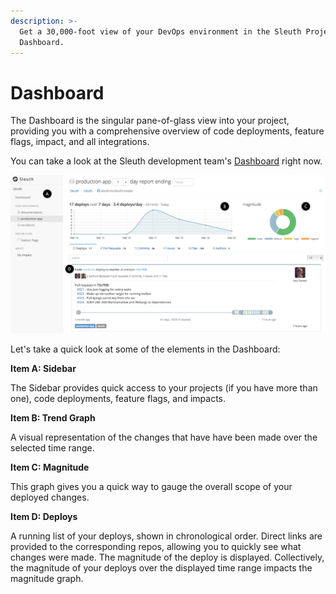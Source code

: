 ```yaml
---
description: >-
  Get a 30,000-foot view of your DevOps environment in the Sleuth Project
  Dashboard.
---
```


# Dashboard

The Dashboard is the singular pane-of-glass view into your project, providing you with a comprehensive overview of code deployments, feature flags, impact, and all integrations.

You can take a look at the Sleuth development team's [Dashboard](https://app.sleuth.io/sleuth/sleuth) right now.

![](../.gitbook/assets/dashboard-callouts.png)

Let's take a quick look at some of the elements in the Dashboard:

**Item A: Sidebar**

The Sidebar provides quick access to your projects \(if you have more than one\), code deployments, feature flags, and impacts.

**Item B: Trend Graph**

A visual representation of the changes that have have been made over the selected time range.

**Item C: Magnitude**

This graph gives you a quick way to gauge the overall scope of your deployed changes.

**Item D: Deploys**

A running list of your deploys, shown in chronological order. Direct links are provided to the corresponding repos, allowing you to quickly see what changes were made. The magnitude of the deploy is displayed. Collectively, the magnitude of your deploys over the displayed time range impacts the magnitude graph.

